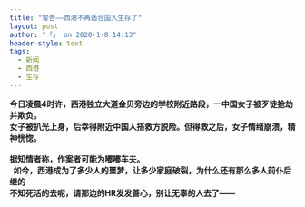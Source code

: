 ```yaml
---
title: "警告——西港不再适合国人生存了"
layout: post
author: "「」 on 2020-1-8 14:13"
header-style: text
tags:
  - 新闻
  - 西港
  - 生存
---
```


<head></head>
<body>
 <strong>今日凌晨4时许，西港独立大道金贝旁边的学校附近路段，一中国女子被歹徒抢劫并欺负。</strong>
 <br> 
 <strong> 
  <div align="left">
    女子被扒光上身，后幸得附近中国人搭救方脱险。但得救之后，女子情绪崩溃，精神恍惚。 
  </div><br> 
  <div align="left">
    据知情者称，作案者可能为嘟嘟车夫。 
  </div> 
  <div align="left">
    &nbsp;&nbsp;如今，西港成为了多少人的噩梦，让多少家庭破裂，为什么还有那么多人前仆后继的 
  </div> 
  <div align="left">
    不知死活的去呢，请那边的HR发发善心，别让无辜的人去了—— 
  </div></strong>
 <br>
</body>


